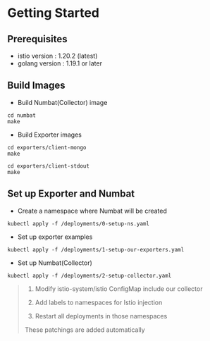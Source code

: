 # Getting Started

## Prerequisites
- istio version : 1.20.2 (latest)
- golang version : 1.19.1 or later

## Build Images
- Build Numbat(Collector) image
```
cd numbat
make
```

- Build Exporter images
```
cd exporters/client-mongo
make
```
```
cd exporters/client-stdout
make
```

## Set up Exporter and Numbat
- Create a namespace where Numbat will be created
```
kubectl apply -f /deployments/0-setup-ns.yaml
```

- Set up exporter examples
```
kubectl apply -f /deployments/1-setup-our-exporters.yaml
```

- Set up Numbat(Collector)
```
kubectl apply -f /deployments/2-setup-collector.yaml
```

> 1. Modify istio-system/istio ConfigMap include our collector
>
> 2. Add labels to namespaces for Istio injection
>
> 3. Restart all deployments in those namespaces
>
> These patchings are added automatically
